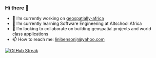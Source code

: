 ### Hi there 👋

<!--
**linibensonjr/linibensonjr** is a ✨ _special_ ✨ repository because its `README.md` (this file) appears on your GitHub profile.

Here are some ideas to get you started:
-->

- 🔭 I’m currently working on [geospatially-africa](https://github.com/linibensonjr/geospatially-africa)
- 🌱 I’m currently learning Software Engineering at Altschool Africa
- 👯 I’m looking to collaborate on building geospatial projects and world class applications
- 📫 How to reach me: linibensonjr@yahoo.com

[![GitHub Streak](https://github-readme-streak-stats.herokuapp.com/?user=linibensonjr)](https://git.io/streak-stats)

